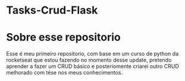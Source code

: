 # Tasks-Crud-Flask

<h1>Sobre esse repositorio</h1>
<p>Esse é meu primeiro repositorio, com base em um curso de python da rocketseat que estou fazendo no momento desse update, pretendo aprender a fazer um CRUD básico e posteriomente criarei outro CRUD melhorado com tése nos meus conhecimentos.
